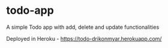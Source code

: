 # todo-app
A simple Todo app with add, delete and update functionalities

Deployed in Heroku - https://todo-drikonmyar.herokuapp.com/
